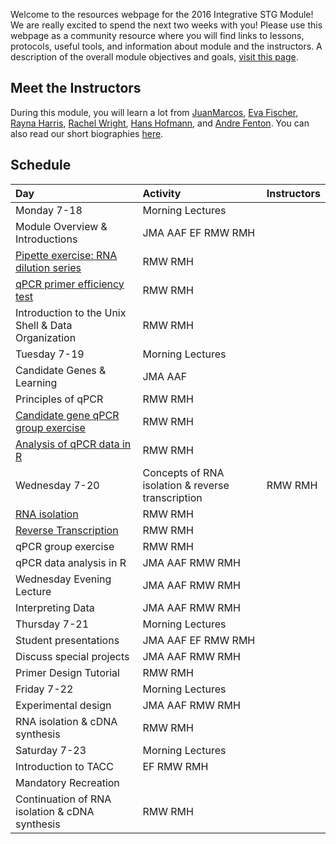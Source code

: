 Welcome to the resources webpage for the 2016 Integrative STG Module! We are really excited to spend the next two weeks with you! Please use this webpage as a community resource where you will find links to lessons, protocols, useful tools, and information about module and the instructors. A description of the overall module objectives and goals, [visit this page](ModuleOverview.md). 

## Meet the Instructors
During this module, you will learn a lot from [JuanMarcos](http://www.alarconlab.com), [Eva Fischer](http://evakfischer.weebly.com), [Rayna Harris](http://raynamharris.github.io),
[Rachel Wright](http://rmwright.weebly.com), [Hans Hofmann](http://cichlid.biosci.utexas.edu), and [Andre Fenton](http://www.cns.nyu.edu/corefaculty/Fenton.php). You can also read our short biographies [here](Instructors.md).


## Schedule
Day | Activity|Instructors
:---|:---|:---
Monday 7-18 | Morning Lectures | 
 | Module Overview & Introductions | JMA AAF EF RMW RMH
 | [Pipette exercise: RNA dilution series](protocols/RNA_pipette_exercise.mg) | RMW RMH
 | [qPCR primer efficiency test](TaqManqPCRProtocol.pdf) | RMW RMH
 | Introduction to the Unix Shell & Data Organization | RMW RMH
Tuesday 7-19 | Morning Lectures | 
 | Candidate Genes & Learning | JMA AAF
 | Principles of qPCR | RMW RMH
 | [Candidate gene qPCR group exercise](TaqManqPCRProtocol.pdf) | RMW RMH
 | [Analysis of qPCR data in R](mcmc.qpcr.tutorial.pdf) | RMW RMH
Wednesday 7-20 | Concepts of RNA isolation & reverse transcription | RMW RMH 
 | [RNA isolation](RNAisolationProtocol.pdf) | RMW RMH 
 | [Reverse Transcription](ReverseTranscriptionProctocol) | RMW RMH 
 | qPCR group exercise | RMW RMH 
 | qPCR data analysis in R | JMA AAF RMW RMH
 | Wednesday Evening Lecture | JMA AAF RMW RMH
 | Interpreting Data | JMA AAF RMW RMH
Thursday 7-21 | Morning Lectures | 
 | Student presentations | JMA AAF EF RMW RMH
 | Discuss special projects | JMA AAF RMW RMH
 | Primer Design Tutorial | RMW RMH
Friday 7-22 | Morning Lectures |  
 | Experimental design | JMA AAF RMW RMH
 | RNA isolation & cDNA synthesis| RMW RMH
Saturday 7-23 | Morning Lectures | 
 | Introduction to TACC | EF RMW RMH
 | Mandatory Recreation | 
 | Continuation of RNA isolation & cDNA synthesis| RMW RMH

